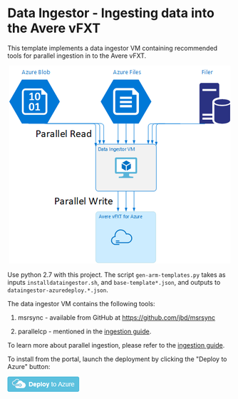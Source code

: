 # Data Ingestor - Ingesting data into the Avere vFXT

This template implements a data ingestor VM containing recommended tools for parallel ingestion in to the Avere vFXT.

<p align="center">
<img src="../../docs/images/parallel_ingestion.png">
</p>

Use python 2.7 with this project.  The script `gen-arm-templates.py` takes as inputs `installdataingestor.sh`, and `base-template*.json`, and outputs to `dataingestor-azuredeploy.*.json`.

The data ingestor VM contains the following tools:

1. msrsync -  available from GitHub at https://github.com/jbd/msrsync

2. parallelcp - mentioned in the [ingestion guide](../../docs/getting_data_onto_vfxt.md#using-the-parallel-copy-script).

To learn more about parallel ingestion, please refer to the [ingestion guide](../../docs/getting_data_onto_vfxt.md#using-the-parallel-copy-script).

To install from the portal, launch the deployment by clicking the "Deploy to Azure" button:

<a href="https://portal.azure.com/#create/Microsoft.Template/uri/https%3A%2F%2Fraw.githubusercontent.com%2FAzure%2FAvere%2Fmaster%2Fsrc%2Fdataingestor%2Fdataingestor-azuredeploy.json" target="_blank">
<img src="https://raw.githubusercontent.com/Azure/azure-quickstart-templates/master/1-CONTRIBUTION-GUIDE/images/deploytoazure.png"/>
</a>